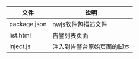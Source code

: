 | 文件 | 说明 |
| ------ | ------ |
| package.json | nwjs软件包描述文件 |
| list.html | 告警列表页面 |
| inject.js | 注入到告警台原始页面的脚本 |